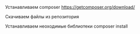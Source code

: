 Устанавливаем composer
https://getcomposer.org/download/

Скачиваем файлы из репозитория

Устанавливаем неоходимые библиотеки
composer install
